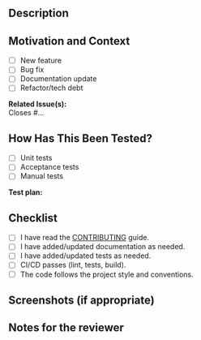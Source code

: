 <!-- .github/PULL_REQUEST_TEMPLATE.md -->

## Description

<!-- Please describe your changes in detail. -->

## Motivation and Context

- [ ] New feature
- [ ] Bug fix
- [ ] Documentation update
- [ ] Refactor/tech debt

**Related Issue(s):**  
Closes #...

## How Has This Been Tested?

- [ ] Unit tests
- [ ] Acceptance tests
- [ ] Manual tests

**Test plan:**  
<!-- Describe how you tested your changes, including environment variables if needed. -->

## Checklist

- [ ] I have read the [CONTRIBUTING](../CONTRIBUTING.md) guide.
- [ ] I have added/updated documentation as needed.
- [ ] I have added/updated tests as needed.
- [ ] CI/CD passes (lint, tests, build).
- [ ] The code follows the project style and conventions.

## Screenshots (if appropriate)

## Notes for the reviewer

<!-- Anything special to know, or call out for review? -->